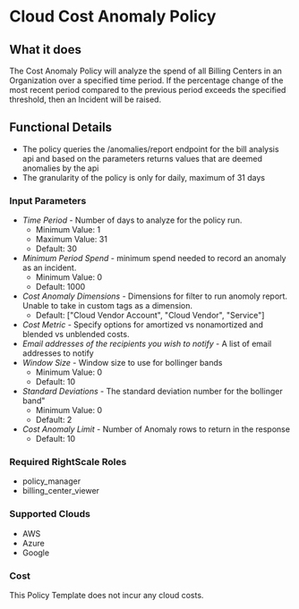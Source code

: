 # Cloud Cost Anomaly Policy

## What it does

The Cost Anomaly Policy will analyze the spend of all Billing Centers in an Organization over a specified time period.  If the percentage change of the most recent period compared to the previous period exceeds the specified threshold, then an Incident will be raised.

## Functional Details

- The policy queries the /anomalies/report endpoint for the bill analysis api and based on the parameters returns values that are deemed anomalies by the api
- The granularity of the policy is only for daily, maximum of 31 days

### Input Parameters

- *Time Period* - Number of days to analyze for the policy run.
  - Minimum Value: 1
  - Maximum Value: 31
  - Default: 30
- *Minimum Period Spend* - minimum spend needed to record an anomaly as an incident.
  - Minimum Value: 0
  - Default: 1000
- *Cost Anomaly Dimensions* - Dimensions for filter to run anomoly report. Unable to take in custom tags as a dimension.
  - Default: ["Cloud Vendor Account", "Cloud Vendor", "Service"]
- *Cost Metric* - Specify options for amortized vs nonamortized and blended vs unblended costs.
- *Email addresses of the recipients you wish to notify* - A list of email addresses to notify
- *Window Size* - Window size to use for bollinger bands
  - Minimum Value: 0
  - Default: 10
- *Standard Deviations* - The standard deviation number for the bollinger band"
  - Minimum Value: 0
  - Default: 2
- *Cost Anomaly Limit* - Number of Anomaly rows to return in the response
  - Default: 10

### Required RightScale Roles

- policy_manager
- billing_center_viewer

### Supported Clouds

- AWS
- Azure
- Google

### Cost

This Policy Template does not incur any cloud costs.
